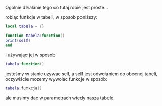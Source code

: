 Ogolnie dzialanie tego co tutaj robie jest proste...

robiąc funkcje w tabeli, w sposob poniższy:
```lua
local tabela = {}

function tabela:function()
print(self)
end
```

i używając jej w sposob

```lua
tabela:function()
```

jesteśmy w stanie uzywac self, a self jest odwołaniem do obecnej tabeli, oczywiście mozemy wywolac funkcje w sposób:

```lua
tabela.funkcja()
```
ale musimy dac w parametrach wtedy nasza tabele.
